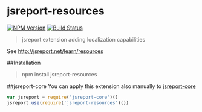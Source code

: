 # jsreport-resources
[![NPM Version](http://img.shields.io/npm/v/jsreport-resources.svg?style=flat-square)](https://npmjs.com/package/jsreport-resources)
[![Build Status](https://travis-ci.org/jsreport/jsreport-resources.png?branch=master)](https://travis-ci.org/jsreport/jsreport-resources)

> jsreport extension adding localization capabilities

See http://jsreport.net/learn/resources


##Installation
> npm install jsreport-resources

##jsreport-core
You can apply this extension also manually to [jsreport-core](https://github.com/jsreport/jsreport-resources)

```js
var jsreport = require('jsreport-core')()
jsreport.use(require('jsreport-resources')())
```